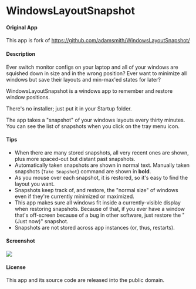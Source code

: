 WindowsLayoutSnapshot
=====================

#### Original App

This app is fork of <https://github.com/adamsmith/WindowsLayoutSnapshot/>

#### Description

Ever switch monitor configs on your laptop and all of your windows are squished down in size and in the wrong position?  Ever want to minimize all windows but save their layouts and min-max'ed states for later?

WindowsLayoutSnapshot is a windows app to remember and restore window positions.

There's no installer; just put it in your Startup folder.

The app takes a "snapshot" of your windows layouts every thirty minutes.  You can see the list of snapshots when you click on the tray menu icon.

#### Tips

* When there are many stored snapshots, all very recent ones are shown, plus more spaced-out but distant past snapshots.
* Automatically taken snapshots are shown in normal text.  Manually taken snapshots (`Take Snapshot`) command are shown in **bold**.
* As you mouse over each snapshot, it is restored, so it's easy to find the layout you want.
* Snapshots keep track of, and restore, the "normal size" of windows even if they're currently minimized or maximized.
* This app makes sure all windows fit inside a currently-visible display when restoring snapshots.  Because of that, if you ever have a window that's off-screen because of a bug in other software, just restore the "(Just now)" snapshot.
* Snapshots are not stored across app instances (or, thus, restarts).

#### Screenshot
<img src="https://github.com/Hursev/WindowsLayoutSnapshot/master/screenshot.png" />

#### License
This app and its source code are released into the public domain.